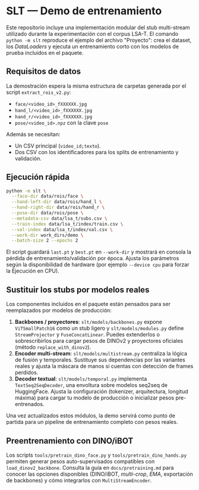 # SLT — Demo de entrenamiento

Este repositorio incluye una implementación modular del stub multi-stream
utilizado durante la experimentación con el corpus LSA-T. El comando
`python -m slt` reproduce el ejemplo del archivo "Proyecto": crea el dataset,
los *DataLoaders* y ejecuta un entrenamiento corto con los modelos de prueba
incluidos en el paquete.

## Requisitos de datos

La demostración espera la misma estructura de carpetas generada por el script
`extract_rois_v2.py`:

- `face/<video_id>_fXXXXXX.jpg`
- `hand_l/<video_id>_fXXXXXX.jpg`
- `hand_r/<video_id>_fXXXXXX.jpg`
- `pose/<video_id>.npz` con la clave `pose`

Además se necesitan:

- Un CSV principal (`video_id;texto`).
- Dos CSV con los identificadores para los splits de entrenamiento y
  validación.

## Ejecución rápida

```bash
python -m slt \
  --face-dir data/rois/face \
  --hand-left-dir data/rois/hand_l \
  --hand-right-dir data/rois/hand_r \
  --pose-dir data/rois/pose \
  --metadata-csv data/lsa_t/subs.csv \
  --train-index data/lsa_t/index/train.csv \
  --val-index data/lsa_t/index/val.csv \
  --work-dir work_dirs/demo \
  --batch-size 2 --epochs 2
```

El script guardará `last.pt` y `best.pt` en `--work-dir` y mostrará en consola
la pérdida de entrenamiento/validación por época. Ajusta los parámetros según
la disponibilidad de hardware (por ejemplo `--device cpu` para forzar la
Ejecución en CPU).

## Sustituir los stubs por modelos reales

Los componentes incluidos en el paquete están pensados para ser reemplazados
por modelos de producción:

1. **Backbones / proyectores**: `slt/models/backbones.py` expone
   `ViTSmallPatch16` como un stub ligero y `slt/models/modules.py` define
   `StreamProjector` y `FuseConcatLinear`. Puedes extenderlos o sobrescribirlos
   para cargar pesos de DINOv2 y proyectores oficiales (método
   `replace_with_dinov2`).
2. **Encoder multi-stream**: `slt/models/multistream.py` centraliza la lógica
   de fusión y temporales. Sustituye sus dependencias por las variantes reales
   y ajusta la máscara de manos si cuentas con detección de frames perdidos.
3. **Decoder textual**: `slt/models/temporal.py` implementa
   `TextSeq2SeqDecoder`, una envoltura sobre modelos seq2seq de HuggingFace.
   Ajusta la configuración (tokenizer, arquitectura, longitud máxima) para
   cargar tu modelo de producción o inicializar pesos pre-entrenados.

Una vez actualizados estos módulos, la demo servirá como punto de partida para
un pipeline de entrenamiento completo con pesos reales.

## Preentrenamiento con DINO/iBOT

Los scripts `tools/pretrain_dino_face.py` y `tools/pretrain_dino_hands.py`
permiten generar pesos auto-supervisados compatibles con
`load_dinov2_backbone`. Consulta la guía en `docs/pretraining.md` para conocer
las opciones disponibles (DINO/iBOT, *multi-crop*, *EMA*, exportación de
backbones) y cómo integrarlos con `MultiStreamEncoder`.
